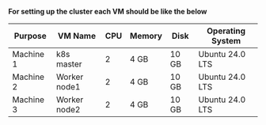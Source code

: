 **For setting up the cluster each VM should be like the below**
  
  | Purpose   | VM Name          | CPU | Memory | Disk  | Operating System |
  | -------   | ---------------- | --- | ------ | ----  | ---------------- |
  | Machine 1 | k8s master       |  2  | 4 GB   | 10 GB | Ubuntu  24.0 LTS |
  | Machine 2 | Worker node1     |  2  | 4 GB   | 10 GB | Ubuntu  24.0 LTS |
  | Machine 3 | Worker node2     |  2  | 4 GB   | 10 GB | Ubuntu  24.0 LTS |
